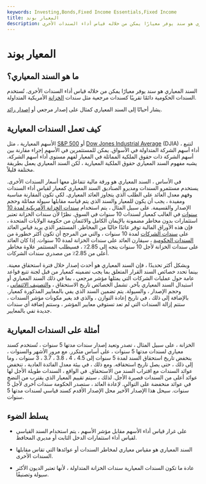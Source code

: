 ```yaml
---
keywords: Investing,Bonds,Fixed Income Essentials,Fixed Income
title: المعيار بوند
description: السند المعياري هو سند يوفر معيارًا يمكن من خلاله قياس أداء السندات الأخرى.
---
```


# المعيار بوند
## ما هو السند المعياري؟

السند المعياري هو سند يوفر معيارًا يمكن من خلاله قياس أداء السندات الأخرى. تُستخدم السندات الحكومية دائمًا تقريبًا كسندات مرجعية مثل سندات [الخزانة](/on-the-runtreasuries) الأمريكية المتداولة.

يشار أحيانًا إلى السند المعياري كمثال على إصدار مرجعي أو [إصدار رائد](/bellwether).

## كيف تعمل السندات المعيارية

الأسهم المعيارية ، مثل [S&P 500](/sp500) أو [Dow Jones Industrial Average](/djia) (DJIA) ، لتتبع أداء أسهم الشركة المتداولة في الأسواق. يمكن للمستثمرين في الأسهم إجراء مقارنة بين أسهم الشركة ذات حقوق الملكية المماثلة في المعيار لفهم مستوى أداء أسهم الشركة. يشبه مفهوم السند المعياري حقوق الملكية المعيارية ، لكن السند المعياري يعمل بطريقة مختلفة قليلاً.

في الأساس ، السند المعياري هو ورقة مالية تتفاعل معها أسعار السندات الأخرى. يستخدم مستثمرو السندات ومديرو الصناديق السند المعياري كمعيار لقياس أداء السندات وفهم معدل العائد على الطلب الذي يتجاوز العائد المعياري. لكي تكون المقارنة مناسبة ومفيدة ، يجب أن يكون للمعيار والسند الذي يتم قياسه مقابلها سيولة مماثلة وحجم الإصدار والقسيمة. على سبيل المثال ، يتم استخدام [سندات الخزانة الأمريكية لمدة 10 سنوات](/treasurybond) في الغالب كمعيار لسندات 10 سنوات في السوق. نظرًا لأن سندات الخزانة تعتبر استثمارات بدون مخاطر مضمونة بالإيمان الكامل والائتمان من حكومة الولايات المتحدة ، فإن هذه الأوراق المالية توفر عائدًا خاليًا من المخاطر. المستثمر الذي يريد قياس العائد على [سندات الشركات](/corporatebond) لمدة 10 سنوات ، والتي من المرجح أن تكون أكثر خطورة من [السندات الحكومية](/government-bond) ، سيقارن العائد على سندات الخزانة لمدة 10 سنوات. إذا كان العائد على سندات الخزانة لأجل 10 سنوات يتجه إلى 2.85٪ ، فسيطلب المستثمر علاوة مخاطر أعلى من 2.85٪ من مصدري سندات الشركات.

وبشكل أكثر تحديدًا ، فإن السند المعياري هو أحدث إصدار خلال فترة استحقاق معينة. بينما تحدد خصائص السند القرار المتعلق بما يجب تضمينه كمعيار من قبل لجنة تتبع قواعد عامة حول عمليات الشركات التي يمثلها مؤشر مرجعي ، بما في ذلك السند المعياري أو استبدال السند المعياري بآخر. تشمل الخصائص تاريخ الاستحقاق ، [والتصنيف الائتماني](/creditrating) ، وحجم الإصدار ، والسيولة. يتم تضمين السند الذي يفي بالمعايير المذكورة كمعيار. بالإضافة إلى ذلك ، في تاريخ إعادة التوازن ، والذي قد يغير مكونات مؤشر السندات ، ستتم إزالة السندات التي لم تعد تستوفي معايير المؤشر ، وستتم إضافة أي سندات جديدة تفي بالمعايير.

## أمثلة على السندات المعيارية

الخزانة ، على سبيل المثال ، تصدر وتعيد إصدار سندات مدتها 5 سنوات ، تُستخدم كسند معياري لسندات مدتها 5 سنوات ، على أساس متكرر. مع مرور الأشهر والسنوات ، ينخفض تاريخ استحقاق السند لمدة 5 سنوات إلى 4.5 ، 4 ، 3.8 ، 3.7 ، 3 سنوات ، وما إلى ذلك ، حتى يصل تاريخ استحقاقه. ومع ذلك ، في بيئة معدل الفائدة العادية ، تنخفض عوائد السندات مع اقتراب السند من الاستحقاق. في الواقع ، السندات طويلة الأجل لها عوائد أعلى من السندات قصيرة الأجل. لذلك ، سيتم تقييم المعيار الذي يقترب من النضج في عوائد منخفضة على التوالي. لإعادة العائد ، ستصدر الحكومة سندات أخرى لأجل 5 سنوات. سيحل هذا الإصدار الأخير محل الإصدار الأقدم كسند قياسي لسندات مدتها 5 سنوات.

## يسلط الضوء

- على غرار قياس أداء الأسهم مقابل مؤشر الأسهم ، يتم استخدام السند القياسي لقياس أداء استثمارات الدخل الثابت أو مديري المحافظ.

- السند المعياري هو مقياس معياري لمخاطر السندات أو عوائدها التي تقاس مقابلها السندات الأخرى.

- عادة ما تكون السندات المعيارية سندات الخزانة المتداولة ، لأنها تعتبر الديون الأكثر سيولة وتصنيفًا.

